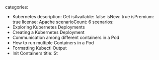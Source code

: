 categories:
  - Kubernetes
description: Get 
isAvailable: false
isNew: true
isPremium: true
license: Apache
scenarioCount: 6
scenarios:
  - Exploring Kubernetes Deployments
  - Creating a Kubernetes Deployment
  - Communication among different containers in a Pod
  - How to run multiple Containers in a Pod
  - Formatting Kubectl Output
  - Init Containers
title: St
